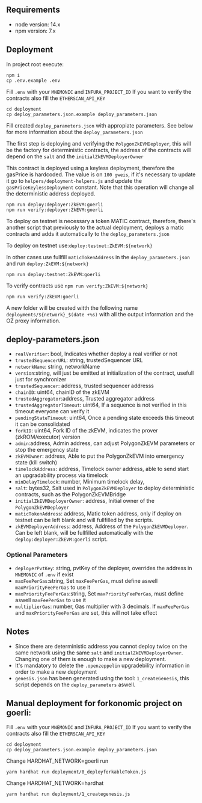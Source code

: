 ## Requirements

- node version: 14.x
- npm version: 7.x

## Deployment

In project root execute:

```
npm i
cp .env.example .env
```

Fill `.env` with your `MNEMONIC` and `INFURA_PROJECT_ID`
If you want to verify the contracts also fill the `ETHERSCAN_API_KEY`

```
cd deployment
cp deploy_parameters.json.example deploy_parameters.json
```

Fill created `deploy_parameters.json` with appropiate parameters.
See below for more information about the `deploy_parameters.json`

The first step is deploying and verifying the `PolygonZkEVMDeployer`, this will be the factory for deterministic contracts, the address of the contracts will depend on the `salt` and the `initialZkEVMDeployerOwner`

This contract is deployed using a keyless deployment, therefore the gasPrice is hardcoded.
The value is on `100 gweis`, if it's necessary to update it go to `helpers/deployment-helpers.js` and update the `gasPriceKeylessDeployment` constant.
Note that this operation will change all the deterministic address deployed.

```
npm run deploy:deployer:ZkEVM:goerli
npm run verify:deployer:ZkEVM:goerli
```

To deploy on testnet is necessary a token MATIC contract, therefore, there's another script that previously to the actual deployment, deploys a matic contracts and adds it automatically to the `deploy_parameters.json`

To deploy on testnet use:`deploy:testnet:ZkEVM:${network}`

In other cases use fullfill `maticTokenAddress` in the `deploy_parameters.json` and run `deploy:ZkEVM:${network}`

```
npm run deploy:testnet:ZkEVM:goerli

```

To verify contracts use `npm run verify:ZkEVM:${network}`

```
npm run verify:ZkEVM:goerli
```

A new folder will be created witth the following name `deployments/${network}_$(date +%s)` with all the output information and the OZ proxy information.

## deploy-parameters.json

- `realVerifier`: bool, Indicates whether deploy a real verifier or not
- `trustedSequencerURL`: string, trustedSequencer URL
- `networkName`: string, networkName
- `version`:string, will just be emitted at initialization of the contract, usefull just for synchronizer
- `trustedSequencer`: address, trusted sequencer addresss
- `chainID`: uint64, chainID of the zkEVM
- `trustedAggregator`:address, Trusted aggregator address
- `trustedAggregatorTimeout`: uint64, If a sequence is not verified in this timeout everyone can verify it
- `pendingStateTimeout`: uint64, Once a pending state exceeds this timeout it can be consolidated
- `forkID`: uint64, Fork ID of the zkEVM, indicates the prover (zkROM/executor) version
- `admin`:address, Admin address, can adjust PolygonZkEVM parameters or stop the emergency state
- `zkEVMOwner`: address, Able to put the PolygonZkEVM into emergency state (kill switch)
- `timelockAddress`: address, Timelock owner address, able to send start an upgradability process via timelock
- `minDelayTimelock`: number, Minimum timelock delay,
- `salt`: bytes32, Salt used in `PolygonZkEVMDeployer` to deploy deterministic contracts, such as the PolygonZkEVMBridge
- `initialZkEVMDeployerOwner`: address, Initial owner of the `PolygonZkEVMDeployer`
- `maticTokenAddress`: address, Matic token address, only if deploy on testnet can be left blank and will fullfilled by the scripts.
- `zkEVMDeployerAddress`: address, Address of the `PolygonZkEVMDeployer`. Can be left blank, will be fullfilled automatically with the `deploy:deployer:ZkEVM:goerli` script.

### Optional Parameters

- `deployerPvtKey`: string, pvtKey of the deployer, overrides the address in `MNEMONIC` of `.env` if exist
- `maxFeePerGas`:string, Set `maxFeePerGas`, must define aswell `maxPriorityFeePerGas` to use it
- `maxPriorityFeePerGas`:string, Set `maxPriorityFeePerGas`, must define aswell `maxFeePerGas` to use it
- `multiplierGas`: number, Gas multiplier with 3 decimals. If `maxFeePerGas` and `maxPriorityFeePerGas` are set, this will not take effect

## Notes

- Since there are deterministic address you cannot deploy twice on the same network using the same `salt` and `initialZkEVMDeployerOwner`. Changing one of them is enough to make a new deployment.
- It's mandatory to delete the `.openzeppelin` upgradebility information in order to make a new deployment
- `genesis.json` has been generated using the tool: `1_createGenesis`, this script depends on the `deploy_parameters` aswell.


## Manual deployment for forkonomic project on goerli:

Fill `.env` with your `MNEMONIC` and `INFURA_PROJECT_ID`
If you want to verify the contracts also fill the `ETHERSCAN_API_KEY`

```
cd deployment
cp deploy_parameters.json.example deploy_parameters.json
```


Change HARDHAT_NETWORK=goerli
run
```
yarn hardhat run deployment/0_deployforkableToken.js
```

Change HARDHAT_NETWORK=hardhat
```
yarn hardhat run deployment/1_creategenesis.js
```